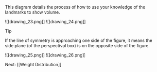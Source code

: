 This diagram details the process of how to use your knowledge of the landmarks to show volume.

![[drawing_23.png]]
![[drawing_24.png]]

>[!Tip]
>If the line of symmetry is approaching one side of the figure, it means the side plane (of the perspectival box) is on the opposite side of the figure.

![[drawing_25.png]]
![[drawing_26.png]]

Next: [[Weight Distribution]]
